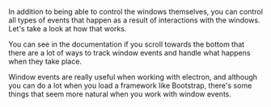 In addition to being able to control the windows themselves, you can control all types of events that happen as a result of interactions with the windows. Let's take a look at how that works.

You can see in the documentation if you scroll towards the bottom that there are a lot of ways to track window events and handle what happens when they take place.

Window events are really useful when working with electron, and although you can do a lot when you load a framework like Bootstrap, there's some things that seem more natural when you work with window events.
